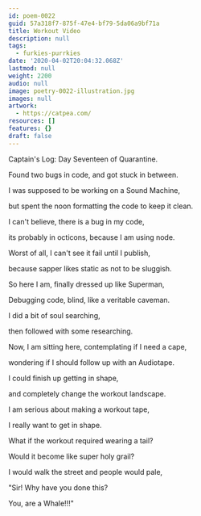 ```yaml
---
id: poem-0022
guid: 57a318f7-875f-47e4-bf79-5da06a9bf71a
title: Workout Video
description: null
tags:
  - furkies-purrkies
date: '2020-04-02T20:04:32.068Z'
lastmod: null
weight: 2200
audio: null
image: poetry-0022-illustration.jpg
images: null
artwork:
  - https://catpea.com/
resources: []
features: {}
draft: false
---
```


Captain's Log: Day Seventeen of Quarantine.

Found two bugs in code, and got stuck in between.

I was supposed to be working on a Sound Machine,

but spent the noon formatting the code to keep it clean.

I can't believe, there is a bug in my code,

its probably in octicons, because I am using node.

Worst of all, I can't see it fail until I publish,

because sapper likes static as not to be sluggish.

So here I am, finally dressed up like Superman,

Debugging code, blind, like a veritable caveman.

I did a bit of soul searching,

then followed with some researching.

Now, I am sitting here, contemplating if I need a cape,

wondering if I should follow up with an Audiotape.

I could finish up getting in shape,

and completely change the workout landscape.

I am serious about making a workout tape,

I really want to get in shape.

What if the workout required wearing a tail?

Would it become like super holy grail?

I would walk the street and people would pale,

"Sir! Why have you done this?

You, are a Whale!!!"
